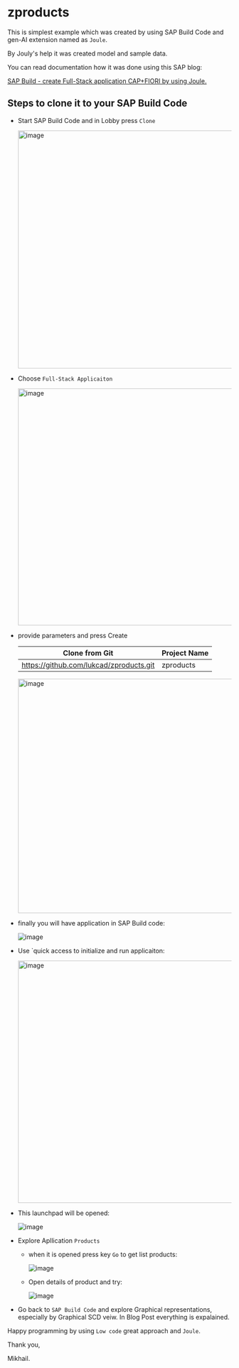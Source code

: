 # zproducts

This is simplest example which was created by using SAP Build Code and gen-AI extension named as `Joule`.

By Jouly's help it was created model and sample data.

You can read documentation how it was done using this SAP blog:

[SAP Build - create Full-Stack application CAP+FIORI by using Joule.](https://community.sap.com/t5/technology-blogs-by-members/sap-build-create-full-stack-application-cap-fiori-by-using-joule/ba-p/13664900)

## Steps to clone it to your SAP Build Code

- Start SAP Build Code and in Lobby press `Clone`

  <img width="535" alt="image" src="https://github.com/lukcad/zproducts/assets/22641302/3f4634f8-e876-433e-86e2-137e47ebc535">

- Choose `Full-Stack Applicaiton`

  <img width="533" alt="image" src="https://github.com/lukcad/zproducts/assets/22641302/505b4149-f352-4d34-9f71-72a739ee2e73">

- provide parameters and press Create

  |Clone from Git|Project Name|
  |-----|------|
  |https://github.com/lukcad/zproducts.git|zproducts|

  <img width="527" alt="image" src="https://github.com/lukcad/zproducts/assets/22641302/390a7f1a-db4a-4f9a-a341-0c64fc16c499">

- finally you will have application in SAP Build code:

  ![image](https://github.com/lukcad/zproducts/assets/22641302/124bc456-6044-457b-a95e-4db45bdd5726)

- Use `quick access to initialize and run applicaiton:

  <img width="545" alt="image" src="https://github.com/lukcad/zproducts/assets/22641302/2da3f8dc-e527-475a-8734-7ebee1d37ee7">


- This launchpad will be opened:

  ![image](https://github.com/lukcad/zproducts/assets/22641302/51f854e9-82d9-48f0-a7a9-129c35cf0fdd)

- Explore Apllication `Products`

  - when it is opened press key `Go` to get list products:

    ![image](https://github.com/lukcad/zproducts/assets/22641302/5c0ed461-fa4f-43cb-9fd6-0110a5aebdba)

  - Open details of product and try:
 
    ![image](https://github.com/lukcad/zproducts/assets/22641302/082d3755-5313-4182-b463-285f70ede8af)

- Go back to `SAP Build Code` and explore Graphical representations, especially by Graphical SCD veiw. In Blog Post everything is expalained.


Happy programming by using `Low code` great approach and `Joule`. 



Thank you,

Mikhail.
